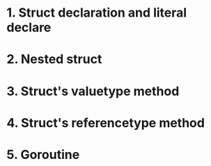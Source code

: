 # 1. Struct declaration and literal declare
# 2. Nested struct
# 3. Struct's valuetype method
# 4. Struct's referencetype method
# 5. Goroutine